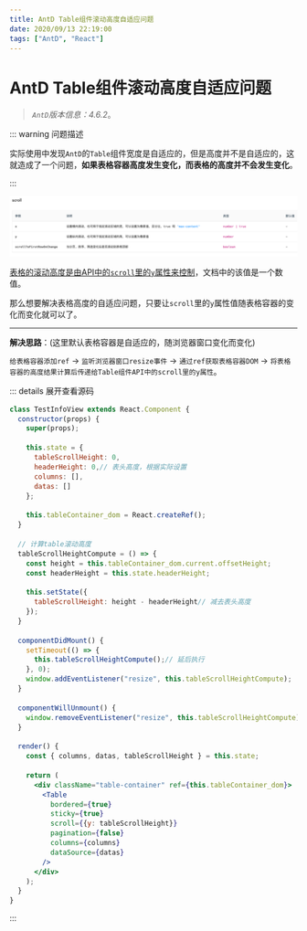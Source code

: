 ```yaml
---
title: AntD Table组件滚动高度自适应问题
date: 2020/09/13 22:19:00
tags: ["AntD", "React"]
---
```


# AntD Table组件滚动高度自适应问题

<ClientOnly>
  <display-bar :displayData="$frontmatter"></display-bar>
</ClientOnly>

> *`AntD`版本信息：4.6.2*。

::: warning 问题描述

实际使用中发现`AntD`的`Table`组件宽度是自适应的，但是高度并不是自适应的，这就造成了一个问题，**如果表格容器高度发生变化，而表格的高度并不会发生变化**。

:::

![antd-table-scroll-01](/images/frontend/react/antd-table-scroll-01.png)

[表格的滚动高度是由API中的`scroll`里的`y`属性来控制](https://ant.design/components/table-cn/#scroll)，文档中的该值是一个数值。

那么想要解决表格高度的自适应问题，只要让`scroll`里的`y`属性值随表格容器的变化而变化就可以了。

****

**解决思路**：(这里默认表格容器是自适应的，随浏览器窗口变化而变化)

`给表格容器添加ref` -> `监听浏览器窗口resize事件` -> `通过ref获取表格容器DOM` -> `将表格容器的高度结果计算后传递给Table组件API中的scroll里的y属性`。

::: details 展开查看源码
```jsx
class TestInfoView extends React.Component {
  constructor(props) {
    super(props);

    this.state = {
      tableScrollHeight: 0,
      headerHeight: 0,// 表头高度，根据实际设置
      columns: [],
      datas: []
    };

    this.tableContainer_dom = React.createRef();
  }

  // 计算table滚动高度
  tableScrollHeightCompute = () => {
    const height = this.tableContainer_dom.current.offsetHeight;
    const headerHeight = this.state.headerHeight;

    this.setState({
      tableScrollHeight: height - headerHeight// 减去表头高度
    });
  }

  componentDidMount() {
    setTimeout(() => {
      this.tableScrollHeightCompute();// 延后执行
    }, 0);
    window.addEventListener("resize", this.tableScrollHeightCompute);
  }

  componentWillUnmount() {
    window.removeEventListener("resize", this.tableScrollHeightCompute);
  }

  render() {
    const { columns, datas, tableScrollHeight } = this.state;

    return (
      <div className="table-container" ref={this.tableContainer_dom}>
        <Table
          bordered={true}
          sticky={true}
          scroll={{y: tableScrollHeight}}
          pagination={false}
          columns={columns}
          dataSource={datas}
        />
      </div>
    );
  }
}
```


:::
